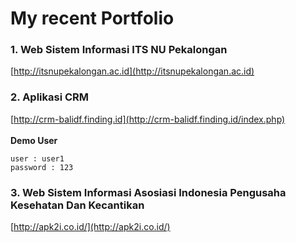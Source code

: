 # My recent Portfolio

### 1. Web Sistem Informasi ITS NU Pekalongan
[http://itsnupekalongan.ac.id](http://itsnupekalongan.ac.id)


### 2. Aplikasi CRM
[http://crm-balidf.finding.id](http://crm-balidf.finding.id/index.php)  
<br/>
**Demo User**
```
user : user1
password : 123
```

### 3. Web Sistem Informasi Asosiasi Indonesia Pengusaha Kesehatan Dan Kecantikan
[http://apk2i.co.id/](http://apk2i.co.id/)
